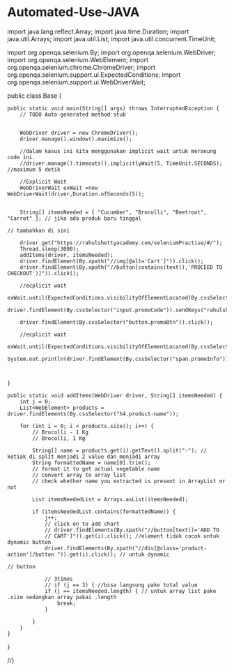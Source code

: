 # Automated-Use-JAVA
import java.lang.reflect.Array;
import java.time.Duration;
import java.util.Arrays;
import java.util.List;
import java.util.concurrent.TimeUnit;

import org.openqa.selenium.By;
import org.openqa.selenium.WebDriver;
import org.openqa.selenium.WebElement;
import org.openqa.selenium.chrome.ChromeDriver;
import org.openqa.selenium.support.ui.ExpectedConditions;
import org.openqa.selenium.support.ui.WebDriverWait;

public class Base {

	public static void main(String[] args) throws InterruptedException {
		// TODO Auto-generated method stub

		
		WebDriver driver = new ChromeDriver();
		driver.manage().window().maximize();

		//dalam kasus ini kita menggunakan implicit wait untuk meranung code ini.  
		//driver.manage().timeouts().implicitlyWait(5, TimeUnit.SECONDS); //maximum 5 detik
		
		//Explicit Wait
		WebDriverWait exWait =new WebDriverWait(driver,Duration.ofSeconds(5));
		
		
		String[] itemsNeeded = { "Cucumber", "Brocolli", "Beetroot", "Carrot" }; // jika ada produk baru tinggal
																					// tambahkan di sini

		driver.get("https://rahulshettyacademy.com/seleniumPractise/#/");
		Thread.sleep(3000);
		addItems(driver, itemsNeeded);
		driver.findElement(By.xpath("//img[@alt='Cart']")).click();
		driver.findElement(By.xpath("//button[contains(text(),'PROCEED TO CHECKOUT')]")).click();
		
		//ecplicit wait
		exWait.until(ExpectedConditions.visibilityOfElementLocated(By.cssSelector("input.promoCode")));
		driver.findElement(By.cssSelector("input.promoCode")).sendKeys("rahulshettyacademy");
		
		driver.findElement(By.cssSelector("button.promoBtn")).click();
		
		//ecplicit wait
		exWait.until(ExpectedConditions.visibilityOfElementLocated(By.cssSelector("span.promoInfo")));
		System.out.println(driver.findElement(By.cssSelector("span.promoInfo")).getText());
		
		

	}

	public static void addItems(WebDriver driver, String[] itemsNeeded) {
		int j = 0;
		List<WebElement> products = driver.findElements(By.cssSelector("h4.product-name"));

		for (int i = 0; i < products.size(); i++) {
			// Brocolli - 1 Kg
			// Brocolli, 1 Kg

			String[] name = products.get(i).getText().split("-"); // ketiak di split menjadi 2 value dan menjadi array
			String formattedName = name[0].trim();
			// format it to get actual vegetable name
			// convert array to array list
			// check whether name you extracted is present in ArrayList or not

			List itemsNeededList = Arrays.asList(itemsNeeded);

			if (itemsNeededList.contains(formattedName)) {
				j++;
				// click on to add chart
				// driver.findElements(By.xpath("//button[text()='ADD TO
				// CART']")).get(i).click(); //element tidak cocok untuk dynamic button
				driver.findElements(By.xpath("//div[@class='product-action']/button ")).get(i).click(); // untuk dynamic
																										// button

				// 3times
				// if (j == 3) { //bisa langsung pake total value
				if (j == itemsNeeded.length) { // untuk array list pake .size sedangkan array pakai .length
					break;
				}

			}
		}
	}

}

//}
